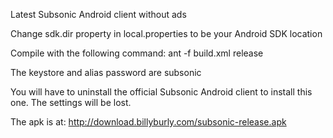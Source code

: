 Latest Subsonic Android client without ads

Change sdk.dir property in local.properties to be your Android SDK location

Compile with the following command:
ant -f build.xml release

The keystore and alias password are subsonic

You will have to uninstall the official Subsonic Android client to install this one. The settings will be lost.

The apk is at: http://download.billyburly.com/subsonic-release.apk
